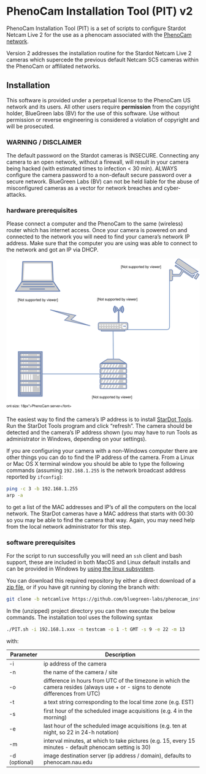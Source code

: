 # PhenoCam Installation Tool (PIT) v2

PhenoCam Installation Tool (PIT) is a set of scripts to configure Stardot Netcam Live 2 for the use as a phenocam associated with the [PhenoCam network](http://phenocam.nau.edu).

Version 2 addresses the installation routine for the Stardot Netcam Live 2 cameras which supercede the previous default Netcam SC5 cameras within the PhenoCam or affiliated networks.

## Installation

This software is provided under a perpetual license to the PhenoCam US network and its users. All other users require **permission** from the copyright holder, BlueGreen labs (BV) for the use of this software. Use without permission or reverse engineering is considered a violation of copyright and will be prosecuted.

### WARNING / DISCLAIMER

The default password on the Stardot cameras is INSECURE. Connecting any camera to an open network, without a firewall, will result in your camera being hacked (with estimated times to infection < 30 min). ALWAYS configure the camera password to a non-default secure password over a secure network. BlueGreen Labs (BV) can not be held liable for the abuse of misconfigured cameras as a vector for network breaches and cyber-attacks.

### hardware prerequisites

Please connect a computer and the PhenoCam to the same (wireless) router which has internet access. Once your camera is powered on and connected to the network you will need to find your camera’s network IP address. Make sure that the computer you are using was able to connect to the network and got an IP via DHCP.

![](./diagram.svg)

The easiest way to find the camera’s IP address is to install [StarDot Tools](http://www.stardot.com/downloads). Run the StarDot Tools program and click “refresh”. The camera should be detected and the camera’s IP address shown (you may have to run Tools as administrator in Windows, depending on your settings).

If you are configuring your camera with a non-Windows computer there are other things you can do to find the IP address of the camera. From a Linux or Mac OS X terminal window you should be able to type the following commands (assuming `192.168.1.255` is the network broadcast address reported by `ifconfig`):

```bash
ping -c 3 -b 192.168.1.255
arp -a
```

to get a list of the MAC addresses and IP’s of all the computers on the local network. The StarDot cameras have a MAC address that starts with 00:30 so you may be able to find the camera that way. Again, you may need help from the local network administrator for this step.

### software prerequisites

For the script to run successfully you will need an `ssh` client and bash support, these are included in both MacOS and Linux default installs and can be provided in Windows by [using the linux subsystem](https://learn.microsoft.com/en-us/windows/wsl/install). 

You can download this required repository by either a direct download of a [zip file](https://github.com/bluegreen-labs/phenocam_installation_tool_v2/), or if you have git running by cloning the branch with:

```bash
git clone -b netcamlive https://github.com/bluegreen-labs/phenocam_installation_tool_v2.git
```

In the (unzipped) project directory you can then execute the below commands. The installation tool uses the following syntax

```bash
./PIT.sh -i 192.168.1.xxx -n testcam -o 1 -t GMT -s 9 -e 22 -m 13

```

with:

| Parameter     | Description |
| ------------- | ------------------------------ |
| -i            | ip address of the camera |
| -n            | the name of the camera / site |
| -o            | difference in hours from UTC of the timezone in which the camera resides (always use + or - signs to denote differences from UTC) |
| -t            | a text string corresponding to the local time zone (e.g. EST) |
| -s            | first hour of the scheduled image acquisitions (e.g. 4 in the morning) |
| -e            | last hour of the scheduled image acquisitions (e.g. ten at night, so 22 in 24-h notation) |
| -m            | interval minutes, at which to take pictures (e.g. 15, every 15 minutes - default phenocam setting is 30) |
| -d (optional) | image destination server (ip address / domain), defaults to phenocam.nau.edu|


